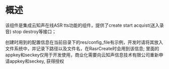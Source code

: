 # 概述

该组件是集成云知声在线ASR tts功能的组件，提供了create start acquist(送入录音) stop destroy等接口；

创建时用到的配置信息在当前目录下的res/config_file有示例，开发时请将其放入文件系统中，并记录下路径以及文件名，在RasrCreate时会用到该信息;
里面的appkey和seckey仅用于开发使用，商业化需要向云知声信息技术有限公司重新申请appkey和seckey,
获得授权

